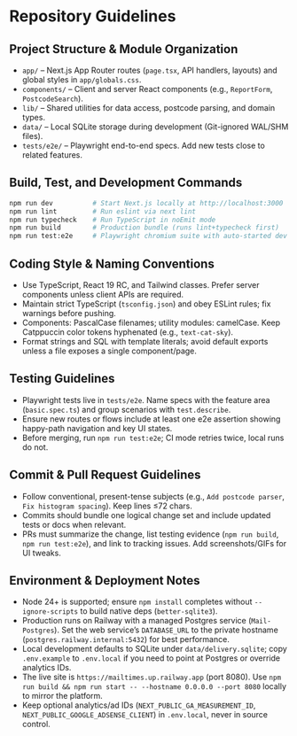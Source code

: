 # Repository Guidelines

## Project Structure & Module Organization
- `app/` – Next.js App Router routes (`page.tsx`, API handlers, layouts) and global styles in `app/globals.css`.
- `components/` – Client and server React components (e.g., `ReportForm`, `PostcodeSearch`).
- `lib/` – Shared utilities for data access, postcode parsing, and domain types.
- `data/` – Local SQLite storage during development (Git-ignored WAL/SHM files).
- `tests/e2e/` – Playwright end-to-end specs. Add new tests close to related features.

## Build, Test, and Development Commands
```bash
npm run dev          # Start Next.js locally at http://localhost:3000
npm run lint         # Run eslint via next lint
npm run typecheck    # Run TypeScript in noEmit mode
npm run build        # Production bundle (runs lint+typecheck first)
npm run test:e2e     # Playwright chromium suite with auto-started dev server
```

## Coding Style & Naming Conventions
- Use TypeScript, React 19 RC, and Tailwind classes. Prefer server components unless client APIs are required.
- Maintain strict TypeScript (`tsconfig.json`) and obey ESLint rules; fix warnings before pushing.
- Components: PascalCase filenames; utility modules: camelCase. Keep Catppuccin color tokens hyphenated (e.g., `text-cat-sky`).
- Format strings and SQL with template literals; avoid default exports unless a file exposes a single component/page.

## Testing Guidelines
- Playwright tests live in `tests/e2e`. Name specs with the feature area (`basic.spec.ts`) and group scenarios with `test.describe`.
- Ensure new routes or flows include at least one e2e assertion showing happy-path navigation and key UI states.
- Before merging, run `npm run test:e2e`; CI mode retries twice, local runs do not.

## Commit & Pull Request Guidelines
- Follow conventional, present-tense subjects (e.g., `Add postcode parser`, `Fix histogram spacing`). Keep lines ≤72 chars.
- Commits should bundle one logical change set and include updated tests or docs when relevant.
- PRs must summarize the change, list testing evidence (`npm run build`, `npm run test:e2e`), and link to tracking issues. Add screenshots/GIFs for UI tweaks.

## Environment & Deployment Notes
- Node 24+ is supported; ensure `npm install` completes without `--ignore-scripts` to build native deps (`better-sqlite3`).
- Production runs on Railway with a managed Postgres service (`Mail-Postgres`). Set the web service’s `DATABASE_URL` to the private hostname (`postgres.railway.internal:5432`) for best performance.
- Local development defaults to SQLite under `data/delivery.sqlite`; copy `.env.example` to `.env.local` if you need to point at Postgres or override analytics IDs.
- The live site is `https://mailtimes.up.railway.app` (port 8080). Use `npm run build && npm run start -- --hostname 0.0.0.0 --port 8080` locally to mirror the platform.
- Keep optional analytics/ad IDs (`NEXT_PUBLIC_GA_MEASUREMENT_ID`, `NEXT_PUBLIC_GOOGLE_ADSENSE_CLIENT`) in `.env.local`, never in source control.
